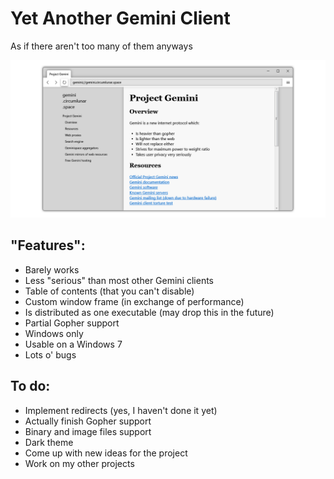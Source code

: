 # Yet Another Gemini Client

As if there aren't too many of them anyways

![Screenshot](previews/Screenshot%201.png)

## "Features":

- Barely works
- Less "serious" than most other Gemini clients
- Table of contents (that you can't disable)
- Custom window frame (in exchange of performance)
- Is distributed as one executable (may drop this in the future)
- Partial Gopher support
- Windows only
- Usable on a Windows 7
- Lots o' bugs

## To do:

- Implement redirects (yes, I haven't done it yet)
- Actually finish Gopher support
- Binary and image files support
- Dark theme
- Come up with new ideas for the project
- Work on my other projects